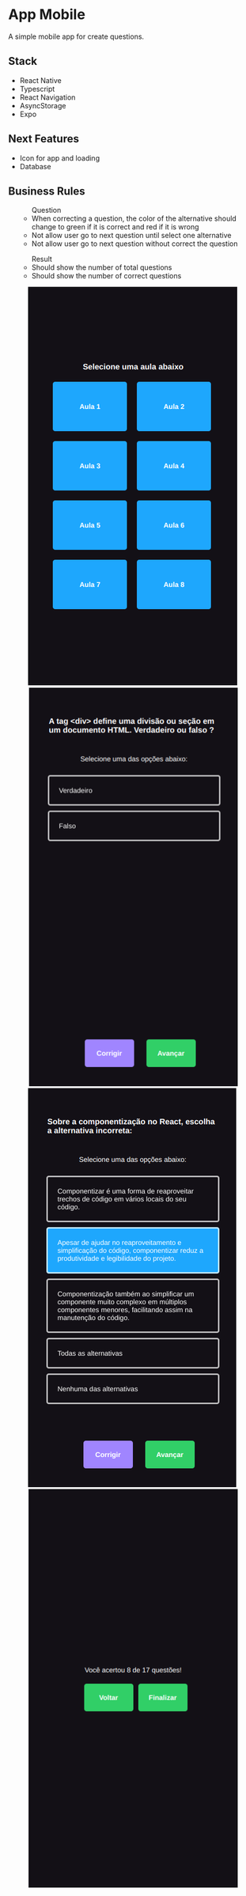 <h1>App Mobile</h1>
<p>A simple mobile app for create questions.</p>

<h2>Stack</h2>
<ul>
  <li>React Native</li>
  <li>Typescript</li>
  <li>React Navigation</li>
  <li>AsyncStorage</li>
  <li>Expo</li>
</ul>

<h2>Next Features</h2>
<ul>
  <li>Icon for app and loading</li>
  <li>Database</li>
</ul>

<h2>Business Rules</h2>
<ul>
  <ul>Question
    <li>When correcting a question, the color of the alternative should change to green if it is correct and red if it is wrong</li>
    <li>Not allow user go to next question until select one alternative</li>
    <li>Not allow user go to next question without correct the question</li>
  </ul>
  <ul>Result
    <li>Should show the number of total questions</li>
    <li>Should show the number of correct questions</li>
  </ul>
</ul>

<figure>
    <img src="./assets/app_quiz_screenshot1.png">
    <img src="./assets/app_quiz_screenshot2.png">
    <img src="./assets/app_quiz_screenshot3.png">
    <img src="./assets/app_quiz_screenshot4.png">
</figure>

